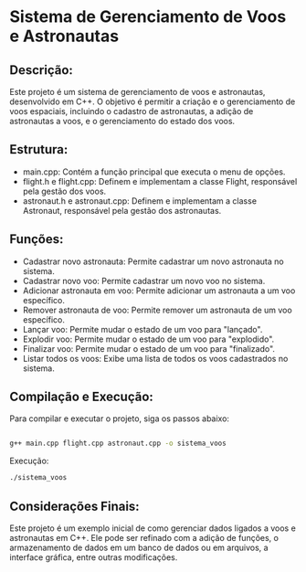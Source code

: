 # Sistema de Gerenciamento de Voos e Astronautas

## Descrição:

Este projeto é um sistema de gerenciamento de voos e astronautas, desenvolvido em C++. O objetivo é permitir a criação e o gerenciamento de voos espaciais, incluindo o cadastro de astronautas, a adição de astronautas a voos, e o gerenciamento do estado dos voos.

## Estrutura:
- main.cpp: Contém a função principal que executa o menu de opções.
- flight.h e flight.cpp: Definem e implementam a classe Flight, responsável pela gestão dos voos.
- astronaut.h e astronaut.cpp: Definem e implementam a classe Astronaut, responsável pela gestão dos astronautas.
    
## Funções:
  - Cadastrar novo astronauta: Permite cadastrar um novo astronauta no sistema.
  - Cadastrar novo voo: Permite cadastrar um novo voo no sistema.
  - Adicionar astronauta em voo: Permite adicionar um astronauta a um voo específico.
  - Remover astronauta de voo: Permite remover um astronauta de um voo específico.
  - Lançar voo: Permite mudar o estado de um voo para "lançado".
  - Explodir voo: Permite mudar o estado de um voo para "explodido".
  - Finalizar voo: Permite mudar o estado de um voo para "finalizado".
  - Listar todos os voos: Exibe uma lista de todos os voos cadastrados no sistema.

## Compilação e Execução:

Para compilar e executar o projeto, siga os passos abaixo:
```bash

g++ main.cpp flight.cpp astronaut.cpp -o sistema_voos
```
Execução:
```bash
./sistema_voos
```

## Considerações Finais:
Este projeto é um exemplo inicial de como gerenciar dados ligados a voos e astronautas em C++. Ele pode ser refinado com a adição de funções, o armazenamento de dados em um banco de dados ou em arquivos, a interface gráfica, entre outras modificações.
